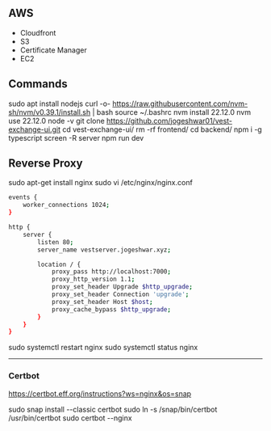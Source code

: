 ## AWS

- Cloudfront
- S3
- Certificate Manager
- EC2

## Commands

sudo apt install nodejs
curl -o- https://raw.githubusercontent.com/nvm-sh/nvm/v0.39.1/install.sh | bash
source ~/.bashrc
nvm install 22.12.0
nvm use 22.12.0
node -v
git clone https://github.com/jogeshwar01/vest-exchange-ui.git
cd vest-exchange-ui/
rm -rf frontend/
cd backend/
npm i -g typescript
screen -R server
npm run dev

<exit screen>

## Reverse Proxy

sudo apt-get install nginx
sudo vi /etc/nginx/nginx.conf

```sh
events {
    worker_connections 1024;
}

http {
    server {
        listen 80;
        server_name vestserver.jogeshwar.xyz;

        location / {
            proxy_pass http://localhost:7000;
            proxy_http_version 1.1;
            proxy_set_header Upgrade $http_upgrade;
            proxy_set_header Connection 'upgrade';
            proxy_set_header Host $host;
            proxy_cache_bypass $http_upgrade;
        }
    }
}
```

sudo systemctl restart nginx
sudo systemctl status nginx

---

### Certbot

https://certbot.eff.org/instructions?ws=nginx&os=snap

sudo snap install --classic certbot
sudo ln -s /snap/bin/certbot /usr/bin/certbot
sudo certbot --nginx
